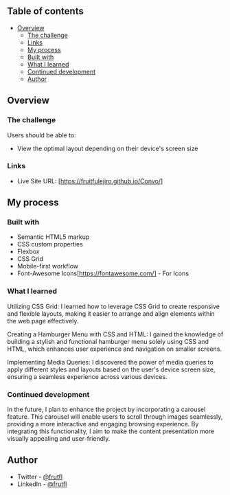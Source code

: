 ## Table of contents

- [Overview](#overview)
  - [The challenge](#the-challenge)
  - [Links](#links)
  - [My process](#my-process)
  - [Built with](#built-with)
  - [What I learned](#what-i-learned)
  - [Continued development](#continued-development)
  - [Author](#author)


## Overview

### The challenge

Users should be able to:

- View the optimal layout depending on their device's screen size

### Links

- Live Site URL: [https://fruitfulejiro.github.io/Convo/]

## My process

### Built with

- Semantic HTML5 markup
- CSS custom properties
- Flexbox
- CSS Grid
- Mobile-first workflow
- Font-Awesome Icons[https://fontawesome.com/] - For Icons


### What I learned

Utilizing CSS Grid: I learned how to leverage CSS Grid to create responsive and flexible layouts, making it easier to arrange and align elements within the web page effectively.

Creating a Hamburger Menu with CSS and HTML: I gained the knowledge of building a stylish and functional hamburger menu solely using CSS and HTML, which enhances user experience and navigation on smaller screens.

Implementing Media Queries: I discovered the power of media queries to apply different styles and layouts based on the user's device screen size, ensuring a seamless experience across various devices.


### Continued development

In the future, I plan to enhance the project by incorporating a carousel feature. This carousel will enable users to scroll through images seamlessly, providing a more interactive and engaging browsing experience. By integrating this functionality, I aim to make the content presentation more visually appealing and user-friendly.


## Author

- Twitter - [@frutfl](https://www.twitter.com/frutfl)
- LinkedIn - [@frutfl](https://www.linkedin.com/in/frutfl/)